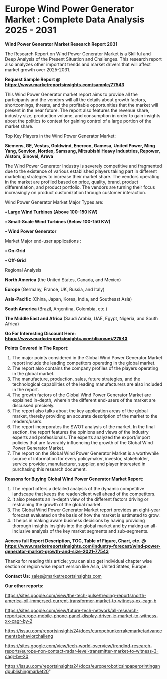 # Europe Wind Power Generator Market : Complete Data Analysis 2025 - 2031

<strong>Wind Power Generator Market Research Report 2031</strong>

The Research Report on Wind Power Generator Market is a Skillful and Deep Analysis of the Present Situation and Challenges. This research report also analyzes other important trends and market drivers that will affect market growth over 2025-2031.

<strong>Request Sample Report @ <a href=https://www.marketreportsinsights.com/sample/77543>https://www.marketreportsinsights.com/sample/77543</a></strong>

This Wind Power Generator market report aims to provide all the participants and the vendors will all the details about growth factors, shortcomings, threats, and the profitable opportunities that the market will present in the near future. The report also features the revenue share, industry size, production volume, and consumption in order to gain insights about the politics to contest for gaining control of a large portion of the market share.

Top Key Players in the Wind Power Generator Market:

<strong>Siemens, GE, Vestas, Goldwind, Enercon, Gamesa, United Power, Ming Yang, Senvion, Nordex, Samsung, Mitsubishi Heavy Industries, Repower, Alstom, Sinovel, Areva</strong>

The Wind Power Generator Industry is severely competitive and fragmented due to the existence of various established players taking part in different marketing strategies to increase their market share. The vendors operating in the market are profiled based on price, quality, brand, product differentiation, and product portfolio. The vendors are turning their focus increasingly on product customization through customer interaction.

Wind Power Generator Market Major Types are:

<strong>• Large Wind Turbines (Above 100-150 KW)

• Small-Scale Wind Turbines (Below 100-150 KW)

• Wind Power Generator</strong>

Market Major end-user applications :

<strong>• On-Grid

• Off-Grid</strong>

Regional Analysis

</u><strong><b>North America</b></strong> (the United States, Canada, and Mexico)

<strong><b>Europe </b></strong>(Germany, France, UK, Russia, and Italy)

<strong><b>Asia-Pacific</b></strong> (China, Japan, Korea, India, and Southeast Asia)

<strong><b>South America</b></strong> (Brazil, Argentina, Colombia, etc.)

<strong><b>The Middle East and Africa</b></strong> (Saudi Arabia, UAE, Egypt, Nigeria, and South Africa)

<strong>Go For Interesting Discount Here: <a href=https://www.marketreportsinsights.com/discount/77543>https://www.marketreportsinsights.com/discount/77543</a></strong>

<strong>Points Covered in The Report:</strong>
<ol>
  <li>The major points considered in the Global Wind Power Generator Market report include the leading competitors operating in the global market.</li>
  <li>The report also contains the company profiles of the players operating in the global market.</li>
  <li>The manufacture, production, sales, future strategies, and the technological capabilities of the leading manufacturers are also included in the report.</li>
  <li>The growth factors of the Global Wind Power Generator Market are explained in-depth, wherein the different end-users of the market are discussed precisely.</li>
  <li>The report also talks about the key application areas of the global market, thereby providing an accurate description of the market to the readers/users.</li>
  <li>The report incorporates the SWOT analysis of the market. In the final section, the report features the opinions and views of the industry experts and professionals. The experts analyzed the export/import policies that are favorably influencing the growth of the Global Wind Power Generator Market.</li>
  <li>The report on the Global Wind Power Generator Market is a worthwhile source of information for every policymaker, investor, stakeholder, service provider, manufacturer, supplier, and player interested in purchasing this research document.</li>
</ol>
<strong>Reasons for Buying Global Wind Power Generator Market Report:</strong>

<ol>
  <li>The report offers a detailed analysis of the dynamic competitive landscape that keeps the reader/client well ahead of the competitors.</li>
  <li>It also presents an in-depth view of the different factors driving or restraining the growth of the global market.</li>
  <li>The Global Wind Power Generator Market report provides an eight-year forecast evaluated on the basis of how the market is estimated to grow.</li>
  <li>It helps in making aware business decisions by having providing thorough insights insights into the global market and by making an all-inclusive analysis of the key market segments and sub-segments.</li>
</ol>
<strong>Access full Report Description, TOC, Table of Figure, Chart, etc. @ <a href=https://www.marketreportsinsights.com/industry-forecast/wind-power-generator-market-growth-and-size-2021-77543>https://www.marketreportsinsights.com/industry-forecast/wind-power-generator-market-growth-and-size-2021-77543</a></strong>


Thanks for reading this article; you can also get individual chapter wise section or region wise report version like Asia, United States, Europe.

<strong>Contact Us:</strong>
sales@marketreportsinsights.com

<strong>Our other reports:</strong>

<a href=https://sites.google.com/view/the-tech-pulse/treding-reports/north-america-oil-immersed-current-transformer-market-to-witness-xx-cagr-b>https://sites.google.com/view/the-tech-pulse/treding-reports/north-america-oil-immersed-current-transformer-market-to-witness-xx-cagr-b</a>

<a href=https://sites.google.com/view/future-tech-network/all-research-reports/europe-mobile-phone-panel-display-driver-ic-market-to-witness-xx-cagr-by-2>https://sites.google.com/view/future-tech-network/all-research-reports/europe-mobile-phone-panel-display-driver-ic-market-to-witness-xx-cagr-by-2</a>

<a href=https://issuu.com/reportsinsights24/docs/europebunkerrakemarketadvancementsbehaviorchalleng>https://issuu.com/reportsinsights24/docs/europebunkerrakemarketadvancementsbehaviorchalleng</a>

<a href=https://sites.google.com/view/tech-world-overview/trendind-research-reports/europe-non-contact-radar-level-transmitter-market-to-witness-3-cagr-by-20>https://sites.google.com/view/tech-world-overview/trendind-research-reports/europe-non-contact-radar-level-transmitter-market-to-witness-3-cagr-by-20</a>

<a href=https://issuu.com/reportsinsights24/docs/europeroboticsinpaperprintingandpublishingmarket20>https://issuu.com/reportsinsights24/docs/europeroboticsinpaperprintingandpublishingmarket20</a>"
